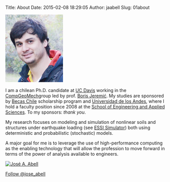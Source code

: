 Title: About 
Date: 2015-02-08 18:29:05
Author: jaabell
Slug: 01about

[![me][]][me]

I am a chilean Ph.D. candidate at [UC Davis][] working in the
[CompGeoMech][]group led by prof. [Boris Jeremić][]. My studies are
sponsored by [Becas Chile][] scholarship program and [Universidad de los
Andes][], where I hold a faculty position since 2008 at the [School of
Engineering and Applied Sciences][]. To my sponsors: *thank you*.

My research focuses on modeling and simulation of nonlinear soils and
structures under earthquake loading (see [ESSI Simulator][]) both using
deterministic and probabilistic (stochastic) models. 

A major goal for me is to leverage the use of high-performance
computing as the enabling technology that will allow the profession to 
move forward in terms of the power of analysis available to engineers. 

<a title="José A. Abell" href="https://www.researchgate.net/profile/Jose_Abell/"><img src="https://www.researchgate.net/images/public/profile_share_badge.png" alt="José A. Abell" /></a>

<a href="https://twitter.com/jose_abell" 
	class="twitter-follow-button" 
	data-show-count="true" 
	data-size="large" 
	data-show-screen-name="true">
	Follow @jose_abell
</a>
<script>!function(d,s,id){var js,fjs=d.getElementsByTagName(s)[0],p=/^http:/.test(d.location)?'http':'https';if(!d.getElementById(id)){js=d.createElement(s);js.id=id;js.src=p+'://platform.twitter.com/widgets.js';fjs.parentNode.insertBefore(js,fjs);}}(document, 'script', 'twitter-wjs');
</script>



  [UC Davis]: http://cee.engr.ucdavis.edu/
  [CompGeoMech]: http://sokocalo.engr.ucdavis.edu/~jeremic/research/index.html
    "CompGeoMech"
  [Boris Jeremić]: http://sokocalo.engr.ucdavis.edu/~jeremic/
  [Becas Chile]: http://www.becaschile.cl
  [Universidad de los Andes]: http://www.uandes.cl
  [School of Engineering and Applied Sciences]: http://ing.uandes.cl
  [ESSI Simulator]: http://nrc-essi-simulator.info/
  [me]: /images/me.png 